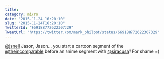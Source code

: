 ```yaml
---
title: 
category: micro
date: "2015-11-24 16:20:10"
slug: "2015-11-24T16:20:10"
TwitterId: "669188772622307329"
TweetUrl: "https://twitter.com/mark_philpot/status/669188772622307329"
---
```


[@jsnell](https://twitter.com/jsnell) Jason, Jason... you start a cartoon
segment of the [@theincomparable](https://twitter.com/theincomparable) before an
anime segment with [@siracusa](https://twitter.com/siracusa)? For shame =)
